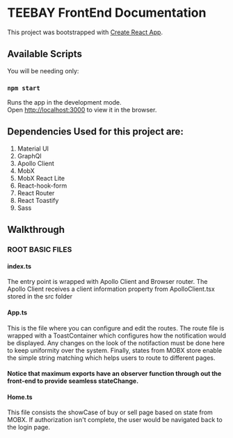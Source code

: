 # TEEBAY FrontEnd Documentation

This project was bootstrapped with [Create React App](https://github.com/facebook/create-react-app).

## Available Scripts

You will be needing only:

### `npm start`

Runs the app in the development mode.\
Open [http://localhost:3000](http://localhost:3000) to view it in the browser.

## Dependencies Used for this project are:

1.  Material UI
2.  GraphQl
3.  Apollo Client
4.  MobX
5.  MobX React Lite
6.  React-hook-form
7.  React Router
8.  React Toastify
9.  Sass

## Walkthrough

### ROOT BASIC FILES

#### index.ts

The entry point is wrapped with Apollo Client and Browser router.
The Apollo Client receives a client information property from ApolloClient.tsx stored in the src folder

#### App.ts

This is the file where you can configure and edit the routes.
The route file is wrapped with a ToastContainer which configures how the notification would be displayed. Any changes on the look of the notifaction must be done here to keep uniformity over the system.
Finally, states from MOBX store enable the simple string matching which helps users to route to different pages.

#### Notice that maximum exports have an observer function through out the front-end to provide seamless stateChange.

#### Home.ts

This file consists the showCase of buy or sell page based on state from MOBX. If authorization isn't complete, the user would be navigated back to the login page.

##

